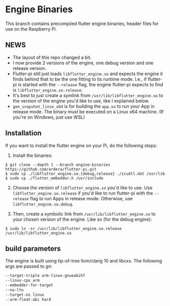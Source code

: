 # Engine Binaries
This branch contains precompiled flutter engine binaries, header files for use on the Raspberry Pi.

## NEWS
- The layout of this repo changed a bit.
- I now provide 2 versions of the engine, one debug version and one release version.
- Flutter-pi still just loads `libflutter_engine.so` and expects the engine it finds behind that to be the one fitting to its runtime mode.
I.e., if flutter-pi is started with the `--release` flag, the engine flutter-pi expects to find is `libflutter_engine.so.release`.
- It's best to just create a symlink from `/usr/lib/libflutter_engine.so` to the version of the engine you'd like to use, like I explained below.
- `gen_snapshot_linux_x64` is for building the `app.so` to run your App in release mode. The binary must be executed on a Linux x64 machine. (If you're on Windows, just use WSL)

## Installation
If you want to install the flutter engine on your Pi, do the following steps:

1. Install the binaries:
```
$ git clone --depth 1 --branch engine-binaries https://github.com/ardera/flutter-pi.git
$ sudo cp ./libflutter_engine.so.{debug,release} ./icudtl.dat /usr/lib
$ sudo cp ./flutter_embedder.h /usr/include
```

2. Choose the version of `libflutter_engine.so` you'd like to use.
Use `libflutter_engine.so.release` if you'd like to run flutter-pi with the `--release` flag to run Apps in release mode.
Otherwise, use `libflutter_engine.so.debug`.

3. Then, create a symbolic link from `/usr/lib/libflutter_engine.so` to your chosen version of the engine. Like so (for the debug engine):
```
$ sudo ln -sr /usr/lib/libflutter_engine.so.release /usr/lib/libflutter_engine.so
```

## build parameters
The engine is built using tip-of-tree llvm/clang 10 and libcxx. The following args are passed to _gn_:
```bash
--target-triple arm-linux-gnueabihf
--linux-cpu arm
--embedder-for-target
--no-lto
--target-os linux
--arm-float-abi hard
```
